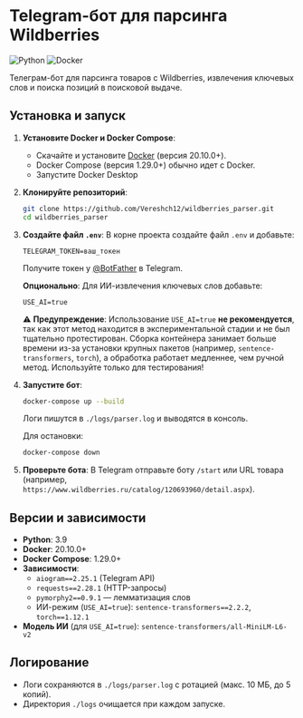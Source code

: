 # Telegram-бот для парсинга Wildberries

![Python](https://img.shields.io/badge/Python-3.9-blue)
![Docker](https://img.shields.io/badge/Docker-20.10.0+-blue)

Телеграм-бот для парсинга товаров с Wildberries, извлечения ключевых слов и поиска позиций в поисковой выдаче.

## Установка и запуск

1. **Установите Docker и Docker Compose**:
    - Скачайте и установите [Docker](https://docs.docker.com/get-docker/) (версия 20.10.0+).
    - Docker Compose (версия 1.29.0+) обычно идет с Docker.
    - Запустите Docker Desktop

2. **Клонируйте репозиторий**:
   ```bash
   git clone https://github.com/Vereshch12/wildberries_parser.git
   cd wildberries_parser
   ```

3. **Создайте файл `.env`**:
   В корне проекта создайте файл `.env` и добавьте:
   ```env
   TELEGRAM_TOKEN=ваш_токен
   ```
   Получите токен у [@BotFather](https://t.me/BotFather) в Telegram.

   **Опционально**: Для ИИ-извлечения ключевых слов добавьте:
   ```env
   USE_AI=true
   ```
   ⚠️ **Предупреждение**: Использование `USE_AI=true` **не рекомендуется**, так как этот метод находится в экспериментальной стадии и не был тщательно протестирован. Сборка контейнера занимает больше времени из-за установки крупных пакетов (например, `sentence-transformers`, `torch`), а обработка работает медленнее, чем ручной метод. Используйте только для тестирования!

4. **Запустите бот**:
   ```bash
   docker-compose up --build
   ```
   Логи пишутся в `./logs/parser.log` и выводятся в консоль.

   Для остановки:
   ```bash
   docker-compose down
   ```

5. **Проверьте бота**:
   В Telegram отправьте боту `/start` или URL товара (например, `https://www.wildberries.ru/catalog/120693960/detail.aspx`).

## Версии и зависимости

- **Python**: 3.9
- **Docker**: 20.10.0+
- **Docker Compose**: 1.29.0+
- **Зависимости**:
    - `aiogram==2.25.1` (Telegram API)
    - `requests==2.28.1` (HTTP-запросы)
    - `pymorphy2==0.9.1` — лемматизация слов
    - ИИ-режим (`USE_AI=true`): `sentence-transformers==2.2.2`, `torch==1.12.1`
- **Модель ИИ** (для `USE_AI=true`): `sentence-transformers/all-MiniLM-L6-v2`

## Логирование

- Логи сохраняются в `./logs/parser.log` с ротацией (макс. 10 МБ, до 5 копий).
- Директория `./logs` очищается при каждом запуске.

